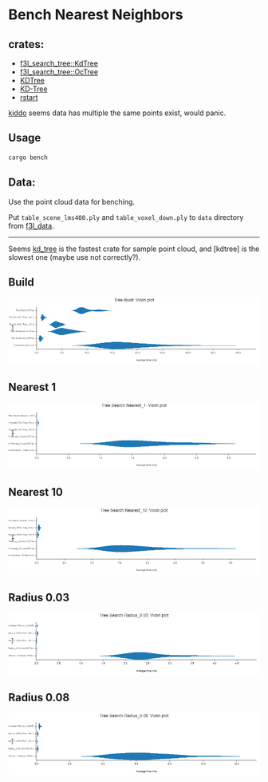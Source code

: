 # Bench Nearest Neighbors
## crates:
- [f3l_search_tree::KdTree](https://github.com/Donvlouss/f3l/tree/main/crates/f3l_search_tree)
- [f3l_search_tree::OcTree](https://github.com/Donvlouss/f3l/tree/main/crates/f3l_search_tree)
- [KDTree](https://crates.io/crates/kdtree)
- [KD-Tree](https://crates.io/crates/kd-tree)
- [rstart](https://crates.io/crates/rstar)
  
[kiddo](https://crates.io/crates/kiddo) seems data has multiple the same points exist, would panic.

## Usage
```rust
cargo bench
```

## Data:
Use the point cloud data for benching.

Put `table_scene_lms400.ply` and `table_voxel_down.ply` to `data` directory from [f3l_data](https://github.com/Donvlouss/f3l_data).

---
Seems [kd_tree](https://crates.io/crates/kd-tree) is the fastest crate for sample point cloud, and [kdtree] is the slowest one (maybe use not correctly?).

## Build
![](assets/tree_build.png)

## Nearest 1
![](assets/nearest_1.png)

## Nearest 10
![](assets/nearest_10.png)

## Radius 0.03
![](assets/radius_0.03.png)

## Radius 0.08
![](assets/radius_0.08.png)
